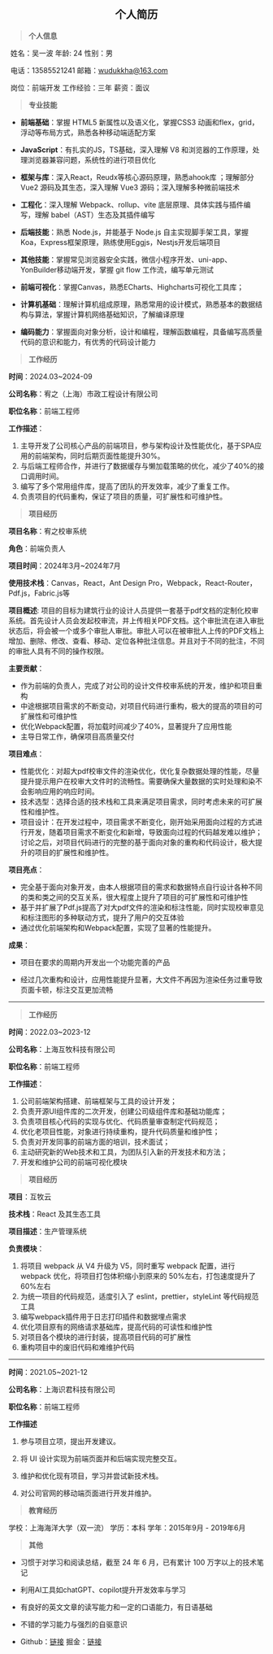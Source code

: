 <div style="text-align:center;font-weight:700">
    <h2>个人简历</h2>
</div>

> **个人信息**

​	姓名：吴一波                     年龄:  24											性别：男

​	电话：13585521241           邮箱：wudukkha@163.com	

​	岗位：前端开发                  工作经验：三年								薪资：面议

> **专业技能**

- **前端基础**：掌握 HTML5 新属性以及语义化，掌握CSS3 动画和flex，grid，浮动等布局方式，熟悉各种移动端适配方案

- **JavaScript**：有扎实的JS，TS基础，深入理解 V8 和浏览器的工作原理，处理浏览器兼容问题，系统性的进行项目优化

- **框架与库**：深入React，Reudx等核心源码原理，熟悉ahook库 ；理解部分 Vue2 源码及其生态，深入理解 Vue3 源码；深入理解多种微前端技术

- **工程化**：深入理解 Webpack、rollup、vite 底层原理、具体实践与插件编写，理解 babel（AST）生态及其插件编写

- **后端技能**：熟悉 Node.js，并能基于 Node.js 自主实现脚手架工具，掌握Koa，Express框架原理，熟练使用Eggjs，Nestjs开发后端项目

- **其他技能**：掌握常见浏览器安全实践，微信小程序开发、uni-app、YonBuilder移动端开发，掌握 git flow 工作流，编写单元测试

- **前端可视化**：掌握Canvas，熟悉ECharts、Highcharts可视化工具库；

- **计算机基础**：理解计算机组成原理，熟悉常用的设计模式，熟悉基本的数据结构与算法，掌握计算机网络基础知识，了解编译原理

- **编码能力**：掌握面向对象分析，设计和编程，理解函数编程，具备编写高质量代码的意识和能力，有优秀的代码设计能力

  

> **工作经历**

**时间**：2024.03~2024-09

**公司名称**：宥之（上海）市政工程设计有限公司

**职位名称**：前端工程师

**工作描述**：

1. 主导开发了公司核心产品的前端项目，参与架构设计及性能优化，基于SPA应用的前端架构，同时后期页面性能提升30%。
2. 与后端工程师合作，并进行了数据缓存与懒加载策略的优化，减少了40%的接口调用时间。
3. 编写了多个常用组件库，提高了团队的开发效率，减少了重复工作。
4. 负责项目的代码重构，保证了项目的质量，可扩展性和可维护性。



> **项目经历**

**项目名称**：宥之校审系统

**角色**：前端负责人

**项目时间**：2024年3月~2024年7月

**使用技术栈**：Canvas，React，Ant Design Pro，Webpack，React-Router，Pdf.js，Fabric.js等

**项目概述**: 项目的目标为建筑行业的设计人员提供一套基于pdf文档的定制化校审系统。首先设计人员会发起校审流，并上传相关PDF文档。这个审批流在进入审批状态后，将会被一个或多个审批人审批。审批人可以在被审批人上传的PDF文档上增加、删除、修改、查看、移动、定位各种批注信息。并且对于不同的批注，不同的审批人具有不同的操作权限。

**主要贡献**：

- 作为前端的负责人，完成了对公司的设计文件校审系统的开发，维护和项目重构
- 中途根据项目需求的不断变动，对项目代码进行重构，极大的提高的项目的可扩展性和可维护性
- 优化Webpack配置，将加载时间减少了40%，显著提升了应用性能
- 主导日常工作，确保项目高质量交付

**项目难点**：

- 性能优化：对超大pdf校审文件的渲染优化，优化复杂数据处理的性能，尽量提升提示用户在校审大文件时的流畅性。需要确保大量数据的实时处理和染不会影响应用的响应时间。
- 技术选型：选择合适的技术栈和工具来满足项目需求，同时考虑未来的可扩展性和维护性。
- 项目设计：在开发过程中，项目需求不断变化，刚开始采用面向过程的方式进行开发，随着项目需求不断变化和新增，导致面向过程的代码越发难以维护；讨论之后，对项目代码进行的完整的基于面向对象的重构和代码设计，极大提升的项目的扩展性和维护性。

**项目亮点**：

- 完全基于面向对象开发，由本人根据项目的需求和数据特点自行设计各种不同的类和类之间的交互关系，很大程度上提升了项目的可扩展性和可维护性
- 基于并扩展了Pdf.js提高了对大pdf文件的渲染和标注性能，同时实现校审意见和标注图形的多种联动方式，提升了用户的交互体验
- 通过优化前端架构和Webpack配置，实现了显著的性能提升。

**成果**：

- 项目在要求的周期内开发出一个功能完善的产品

- 经过几次重构和设计，应用性能提升显著，大文件不再因为渲染任务过重导致页面卡顿，标注交互更加流畅

  

---

> **工作经历**

**时间**：2022.03~2023-12 

**公司名称**：上海互牧科技有限公司 

**职位名称**：前端工程师

**工作描述**：

1. 公司前端架构搭建、前端框架与工具的设计开发；
2. 负责开源UI组件库的二次开发，创建公司级组件库和基础功能库；
3. 负责项目核心代码的实现与优化、代码质量审查制定代码规范；
4. 优化老项目性能，对象进行持续重构，提升代码质量和维护性；
5. 负责对开发同事的前端方面的培训，技术面试；
6. 主动研究新的Web技术和工具，为团队引入新的开发技术和方法；
7. 开发和维护公司的前端可视化模块



> **项目经历**

**项目**：互牧云

**技术栈**：React 及其生态工具

**项目描述**：生产管理系统

**负责模块**：

1. 将项目 webpack 从 V4 升级为 V5，同时重写 webpack 配置，进行 webpack 优化，将项目打包体积缩小到原来的 50%左右，打包速度提升了 60%左右
1. 为统一项目的代码规范，适度引入了 eslint，prettier，styleLint 等代码规范工具
1. 编写webpack插件用于日志打印插件和数据埋点需求
1. 优化项目原有的网络请求基础库，提高代码的可读性和维护性
1. 对项目各个模块的进行封装，提高项目代码的可扩展性
1. 重构项目中的废旧代码和难维护代码

---

**时间**：2021.05~2021-12

**公司名称**：上海识君科技有限公司

**职位名称**：前端工程师

**工作描述**

1. 参与项目立项，提出开发建议。

2. 将 UI 设计实现为前端页面并和后端实现完整交互。

3. 维护和优化现有项目，学习并尝试新技术栈。

4. 对公司官网的移动端页面进行开发并维护。

   

> **教育经历**

学校：上海海洋大学（双一流）   学历：本科    学年：2015年9月 - 2019年6月

> **其他**

- 习惯于对学习和阅读总结，截至 24 年 6 月，已有累计 100 万字以上的技术笔记

- 利用AI工具如chatGPT、copilot提升开发效率与学习

- 有良好的英文文章的读写能力和一定的口语能力，有日语基础

- 不错的学习能力与强烈的自驱意识

- Github：[链接](https://github.com/dukkhaybw)              掘金：[链接](https://juejin.cn/user/3465312480538343)

  

